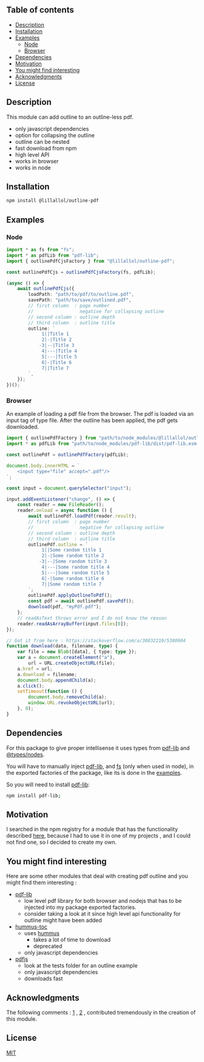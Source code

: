 ## Table of contents

-   [Description](#description)
-   [Installation](#installation)
-   [Examples](#examples)
    -   [Node](#node)
    -   [Browser](#browser)
-   [Dependencies](#dependencies)
-   [Motivation](#motivation)
-   [You might find interesting](#you-might-find-interesting)
-   [Acknowledgments](#acknowledgments)
-   [License](#license)

## Description

This module can add outline to an outline-less pdf.

-   only javascript dependencies
-   option for collapsing the outline
-   outline can be nested
-   fast download from npm
-   high level API
-   works in browser
-   works in node

## Installation

```bash
npm install @lillallol/outline-pdf
```

## Examples

### Node

```ts
import * as fs from "fs";
import * as pdfLib from "pdf-lib";
import { outlinePdfCjsFactory } from "@lillallol/outline-pdf";

const outlinePdfCjs = outlinePdfCjsFactory(fs, pdfLib);

(async () => {
    await outlinePdfCjs({
        loadPath: "path/to/pdf/to/outline.pdf",
        savePath: "path/to/save/outlined.pdf",
        // first column  : page number
        //                 negative for collapsing outline
        // second column : outline depth
        // third column  : outline title
        outline: `
             1||Title 1
             2|-|Title 2
            -3|--|Title 3
             4|---|Title 4
             5|---|Title 5
             6|-|Title 6
             7||Title 7
        `,
    });
})();
```

### Browser

An example of loading a pdf file from the browser. The pdf is loaded via an input tag of type file. After the outline has been applied, the pdf gets downloaded.

```ts
import { outlinePdfFactory } from "path/to/node_modules/@lillallol/outline-pdf/dist/index.esm.js";
import * as pdfLib from "path/to/node_modules/pdf-lib/dist/pdf-lib.esm.js";

const outlinePdf = outlinePdfFactory(pdfLib);

document.body.innerHTML = `
    <input type="file" accept=".pdf"/>
`;

const input = document.querySelector("input");

input.addEventListener("change", () => {
    const reader = new FileReader();
    reader.onload = async function () {
        await outlinePdf.loadPdf(reader.result);
        // first column  : page number
        //                 negative for collapsing outline
        // second column : outline depth
        // third column  : outline title
        outlinePdf.outline = `
             1||Some random title 1
             2|-|Some random title 2
            -3|--|Some random title 3
             4|---|Some random title 4
             5|---|Some random title 5
             6|-|Some random title 6
             7||Some random title 7
        `;
        outlinePdf.applyOutlineToPdf();
        const pdf = await outlinePdf.savePdf();
        download(pdf, "myPdf.pdf");
    };
    // readAsText throws error and I do not know the reason
    reader.readAsArrayBuffer(input.files[0]);
});

// Got it from here : https://stackoverflow.com/a/30832210/5380904
function download(data, filename, type) {
    var file = new Blob([data], { type: type });
    var a = document.createElement("a"),
        url = URL.createObjectURL(file);
    a.href = url;
    a.download = filename;
    document.body.appendChild(a);
    a.click();
    setTimeout(function () {
        document.body.removeChild(a);
        window.URL.revokeObjectURL(url);
    }, 0);
}
```

## Dependencies

For this package to give proper intellisense it uses types from [pdf-lib](https://www.npmjs.com/package/pdf-lib) and [@types/nodes](https://www.npmjs.com/package/@types/node). 

You will have to manually inject [pdf-lib](https://www.npmjs.com/package/pdf-lib), and [fs](https://nodejs.org/api/fs.html) (only when used in node), in the exported factories of the package, like its is done in the [examples](#examples).

So you will need to install [pdf-lib](https://www.npmjs.com/package/pdf-lib):

```bash
npm install pdf-lib;
```

## Motivation

I searched in the npm registry for a module that has the functionality described [here](#description), because I had to use it in one of my projects <!-- ([documentation-to-pdf](@TODO)) -->, and I could not find one, so I decided to create my own.

## You might find interesting

Here are some other modules that deal with creating pdf outline and you might find them interesting :

-   [pdf-lib](https://www.npmjs.com/package/pdf-lib)
    -   low level pdf library for both browser and nodejs that has to be injected into my package exported factories.
    - consider taking a look at it since high level api functionality for outline might have been added 
-   [hummus-toc](https://www.npmjs.com/package/@ocelot-consulting/hummus-toc)
    -   uses [hummus](https://www.npmjs.com/package/hummus)
        -   takes a lot of time to download
        -   deprecated
    -   only javascript dependencies
-   [pdfjs](https://www.npmjs.com/package/pdfjs)
    -   look at the tests folder for an outline example
    -   only javascript dependencies
    -   downloads fast

## Acknowledgments

The following comments : [1](https://github.com/Hopding/pdf-lib/issues/127#issuecomment-502450179) , [2](https://github.com/Hopding/pdf-lib/issues/127#issuecomment-641710694) , contributed tremendously in the creation of this module.

## License

[MIT](https://github.com/lillallol/outline-pdf/blob/master/LICENSE)
